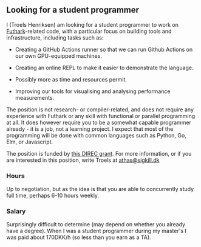 ## Looking for a student programmer

I (Troels Henriksen) am looking for a student programmer to work on
[Futhark](https://futhark-lang.org)-related code, with a particular
focus on building tools and infrastructure, including tasks such as:

* Creating a GitHub Actions runner so that we can run Github Actions
  on our own GPU-equipped machines.

* Creating an online REPL to make it easier to demonstrate the
  language.

* Possibly more as time and resources permit.

* Improving our tools for visualising and analysing performance
  measurements.

The position is not research- or compiler-related, and does not
require any experience with Futhark or any skill with functional or
parallel programming at all.  It does however require you to be a
somewhat capable programmer already - it is a job, not a learning
project.  I expect that most of the programming will be done with
common languages such as Python, Go, Elm, or Javascript.

The position is funded by [this DIREC
grant](https://direc.dk/ergonomic-practical-effect-systems/).  For
more information, or if you are interested in this position, write
Troels at athas@sigkill.dk

### Hours

Up to negotiation, but as the idea is that you are able to
concurrently study full time, perhaps 6-10 hours weekly.

### Salary

Surprisingly difficult to determine (may depend on whether you already
have a degree).  When I was a student programmer during my master's I
was paid about 170DKK/h (so less than you earn as a TA).
